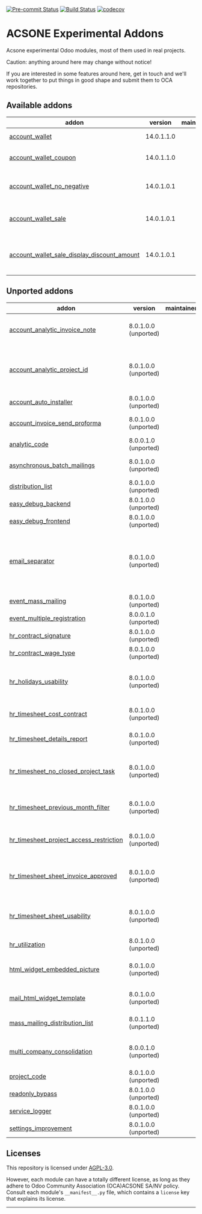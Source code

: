 
<!-- /!\ Non OCA Context : Set here the badge of your runbot / runboat instance. -->
[![Pre-commit Status](https://github.com/acsone/acsone-addons/actions/workflows/pre-commit.yml/badge.svg?branch=14.0)](https://github.com/acsone/acsone-addons/actions/workflows/pre-commit.yml?query=branch%3A14.0)
[![Build Status](https://github.com/acsone/acsone-addons/actions/workflows/test.yml/badge.svg?branch=14.0)](https://github.com/acsone/acsone-addons/actions/workflows/test.yml?query=branch%3A14.0)
[![codecov](https://codecov.io/gh/acsone/acsone-addons/branch/14.0/graph/badge.svg)](https://codecov.io/gh/acsone/acsone-addons)
<!-- /!\ Non OCA Context : Set here the badge of your translation instance. -->

<!-- /!\ do not modify above this line -->

# ACSONE Experimental Addons

Acsone experimental Odoo modules, most of them
used in real projects.

Caution: anything around here may change without notice!

If you are interested in some features around here,
get in touch and we'll work together to put things
in good shape and submit them to OCA repositories.

<!-- /!\ do not modify below this line -->

<!-- prettier-ignore-start -->

[//]: # (addons)

Available addons
----------------
addon | version | maintainers | summary
--- | --- | --- | ---
[account_wallet](account_wallet/) | 14.0.1.1.0 |  | Account Wallet
[account_wallet_coupon](account_wallet_coupon/) | 14.0.1.1.0 |  | Account Wallet Coupon
[account_wallet_no_negative](account_wallet_no_negative/) | 14.0.1.0.1 |  | Allows to set a limit on wallet use
[account_wallet_sale](account_wallet_sale/) | 14.0.1.0.1 |  | Allows to manage wallet on sale level
[account_wallet_sale_display_discount_amount](account_wallet_sale_display_discount_amount/) | 14.0.1.0.1 |  | Allows to take into account wallet in discounts


Unported addons
---------------
addon | version | maintainers | summary
--- | --- | --- | ---
[account_analytic_invoice_note](account_analytic_invoice_note/) | 8.0.1.0.0 (unported) |  | Add invoice note on analytic account.
[account_analytic_project_id](account_analytic_project_id/) | 8.0.1.0.0 (unported) |  | This module adds a project_id field on analytic account.
[account_auto_installer](account_auto_installer/) | 8.0.1.0.0 (unported) |  | Account Auto Installer
[account_invoice_send_proforma](account_invoice_send_proforma/) | 8.0.1.0.0 (unported) |  | Send proforma invoice
[analytic_code](analytic_code/) | 8.0.0.1.0 (unported) |  | analytic_code
[asynchronous_batch_mailings](asynchronous_batch_mailings/) | 8.0.1.0.0 (unported) |  | Asynchronous Batch Mailings
[distribution_list](distribution_list/) | 8.0.1.0.0 (unported) |  | Distribution List
[easy_debug_backend](easy_debug_backend/) | 8.0.1.0.0 (unported) |  | Easy Debug Backend
[easy_debug_frontend](easy_debug_frontend/) | 8.0.1.0.0 (unported) |  | Easy Debug Frontend
[email_separator](email_separator/) | 8.0.1.0.0 (unported) |  | Uses plus sign instead of dash as technical email separator to build bounce return paths
[event_mass_mailing](event_mass_mailing/) | 8.0.1.0.0 (unported) |  | Event Mass Mailing
[event_multiple_registration](event_multiple_registration/) | 8.0.0.1.0 (unported) |  | Event Multiple Registration
[hr_contract_signature](hr_contract_signature/) | 8.0.1.0.0 (unported) |  | HR Contract Signature
[hr_contract_wage_type](hr_contract_wage_type/) | 8.0.1.0.0 (unported) |  | HR Contract Wage Type
[hr_holidays_usability](hr_holidays_usability/) | 8.0.1.0.0 (unported) |  | Add some usability improvements for holidays management
[hr_timesheet_cost_contract](hr_timesheet_cost_contract/) | 8.0.1.0.0 (unported) |  | HR Timesheet cost based on contract
[hr_timesheet_details_report](hr_timesheet_details_report/) | 8.0.1.0.0 (unported) |  | Add timesheet details report
[hr_timesheet_no_closed_project_task](hr_timesheet_no_closed_project_task/) | 8.0.1.0.0 (unported) |  | Prevent to select closed project or task on timesheet line
[hr_timesheet_previous_month_filter](hr_timesheet_previous_month_filter/) | 8.0.1.0.0 (unported) |  | Add filters for previous month for timesheet
[hr_timesheet_project_access_restriction](hr_timesheet_project_access_restriction/) | 8.0.1.0.0 (unported) |  | Prevent to access to not authorized project
[hr_timesheet_sheet_invoice_approved](hr_timesheet_sheet_invoice_approved/) | 8.0.1.0.0 (unported) |  | Filter on approved timesheet on analytic line view
[hr_timesheet_sheet_usability](hr_timesheet_sheet_usability/) | 8.0.1.0.0 (unported) |  | Usability improvements for HR timesheet sheet
[hr_utilization](hr_utilization/) | 8.0.1.0.0 (unported) |  | HR Utilization Report
[html_widget_embedded_picture](html_widget_embedded_picture/) | 8.0.1.0.0 (unported) |  | Mail Html Widget Embedded Picture
[mail_html_widget_template](mail_html_widget_template/) | 8.0.1.0.0 (unported) |  | Mail HTML Widget Template
[mass_mailing_distribution_list](mass_mailing_distribution_list/) | 8.0.1.1.0 (unported) |  | Mass Mailing Distribution List
[multi_company_consolidation](multi_company_consolidation/) | 8.0.0.1.0 (unported) |  | Account reports multi company consolidation
[project_code](project_code/) | 8.0.1.0.0 (unported) |  | Project Code
[readonly_bypass](readonly_bypass/) | 8.0.1.0.0 (unported) |  | Read Only ByPass
[service_logger](service_logger/) | 8.0.1.0.0 (unported) |  | Service logger
[settings_improvement](settings_improvement/) | 8.0.1.0.0 (unported) |  | Settings Improvement

[//]: # (end addons)

<!-- prettier-ignore-end -->

## Licenses

This repository is licensed under [AGPL-3.0](LICENSE).

However, each module can have a totally different license, as long as they adhere to Odoo Community Association (OCA)ACSONE SA/NV
policy. Consult each module's `__manifest__.py` file, which contains a `license` key
that explains its license.

----
<!-- /!\ Non OCA Context : Set here the full description of your organization. -->
